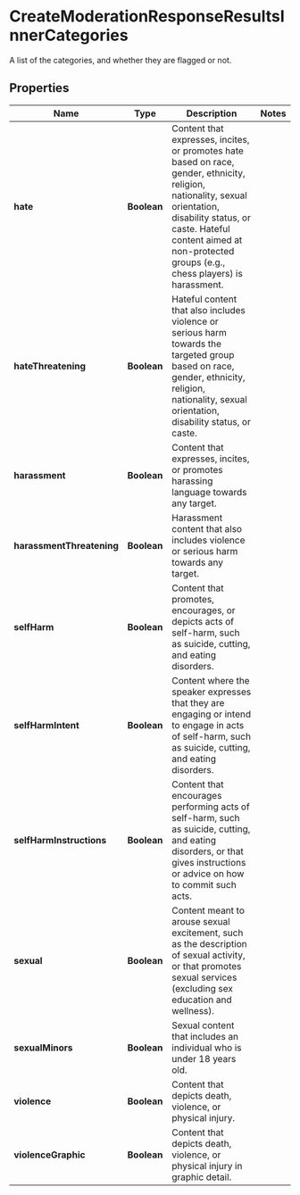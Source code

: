 

# CreateModerationResponseResultsInnerCategories

A list of the categories, and whether they are flagged or not.

## Properties

Name | Type | Description | Notes
------------ | ------------- | ------------- | -------------
**hate** | **Boolean** | Content that expresses, incites, or promotes hate based on race, gender, ethnicity, religion, nationality, sexual orientation, disability status, or caste. Hateful content aimed at non-protected groups (e.g., chess players) is harassment. | 
**hateThreatening** | **Boolean** | Hateful content that also includes violence or serious harm towards the targeted group based on race, gender, ethnicity, religion, nationality, sexual orientation, disability status, or caste. | 
**harassment** | **Boolean** | Content that expresses, incites, or promotes harassing language towards any target. | 
**harassmentThreatening** | **Boolean** | Harassment content that also includes violence or serious harm towards any target. | 
**selfHarm** | **Boolean** | Content that promotes, encourages, or depicts acts of self-harm, such as suicide, cutting, and eating disorders. | 
**selfHarmIntent** | **Boolean** | Content where the speaker expresses that they are engaging or intend to engage in acts of self-harm, such as suicide, cutting, and eating disorders. | 
**selfHarmInstructions** | **Boolean** | Content that encourages performing acts of self-harm, such as suicide, cutting, and eating disorders, or that gives instructions or advice on how to commit such acts. | 
**sexual** | **Boolean** | Content meant to arouse sexual excitement, such as the description of sexual activity, or that promotes sexual services (excluding sex education and wellness). | 
**sexualMinors** | **Boolean** | Sexual content that includes an individual who is under 18 years old. | 
**violence** | **Boolean** | Content that depicts death, violence, or physical injury. | 
**violenceGraphic** | **Boolean** | Content that depicts death, violence, or physical injury in graphic detail. | 



